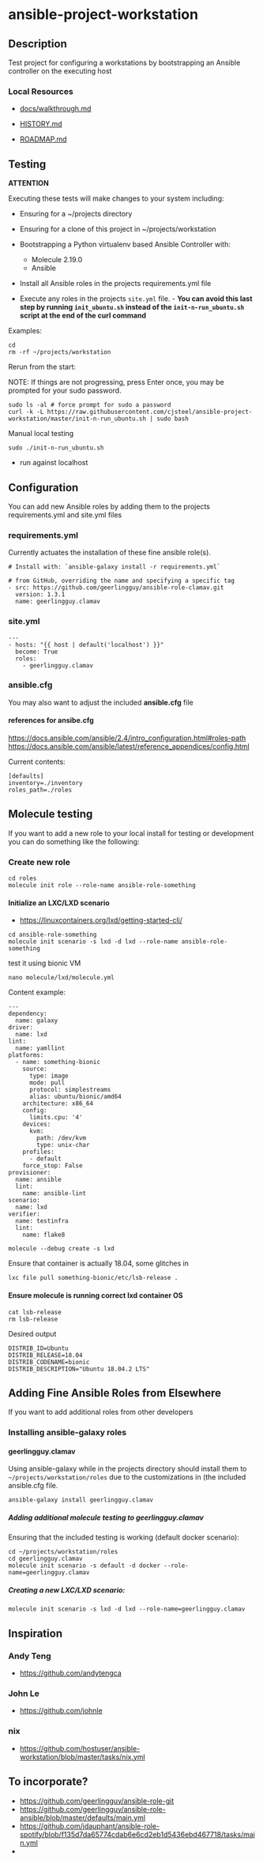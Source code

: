 # ansible-project-workstation

## Description

Test project for configuring a workstations by bootstrapping an Ansible controller on the executing host

### Local Resources

* [docs/walkthrough.md](docs/walkthrough.md)

* [HISTORY.md](HISTORY.md)
* [ROADMAP.md](ROADMAP.md)

## Testing

**ATTENTION**

Executing these tests will make changes to your system including: 

* Ensuring for a ~/projects directory
* Ensuring for a clone of this project in ~/projects/workstation
* Bootstrapping a Python virtualenv based Ansible Controller with:
  * Molecule 2.19.0
  * Ansible

* Install all Ansible roles in the projects requirements.yml file

* Execute any roles in the projects `site.yml` file. - **You can avoid this last step by running `init_ubuntu.sh` instead of the `init-n-run_ubuntu.sh` script at the end of the curl command**

Examples:

```shell
cd
rm -rf ~/projects/workstation
```

Rerun from the start:

NOTE: If things are not progressing, press Enter once, you may be prompted for your sudo password.

```shell
sudo ls -al # force prompt for sudo a password
curl -k -L https://raw.githubusercontent.com/cjsteel/ansible-project-workstation/master/init-n-run_ubuntu.sh | sudo bash
```

Manual local testing

```shell
sudo ./init-n-run_ubuntu.sh
```

* run against localhost
## Configuration

You can add new Ansible roles by adding them to the projects requirements.yml and site.yml files

### requirements.yml

Currently actuates the installation of these fine ansible role(s).

```shell
# Install with: `ansible-galaxy install -r requirements.yml`

# from GitHub, overriding the name and specifying a specific tag
- src: https://github.com/geerlingguy/ansible-role-clamav.git
  version: 1.3.1
  name: geerlingguy.clamav
```

### site.yml

```shell
---
- hosts: "{{ host | default('localhost') }}"
  become: True
  roles:
    - geerlingguy.clamav
```
### ansible.cfg

You may also want to adjust the included **ansible.cfg** file

#### references for ansibe.cfg 

https://docs.ansible.com/ansible/2.4/intro_configuration.html#roles-path
https://docs.ansible.com/ansible/latest/reference_appendices/config.html

Current contents:

```shell
[defaults]
inventory=./inventory
roles_path=./roles
```

## Molecule testing

If you want to add a new role to your local install for testing or development you can do something like the following:

### Create new role

```shell
cd roles
molecule init role --role-name ansible-role-something
```

#### Initialize an LXC/LXD scenario

* https://linuxcontainers.org/lxd/getting-started-cli/

```shell
cd ansible-role-something
molecule init scenario -s lxd -d lxd --role-name ansible-role-something
```

test it using bionic VM

```shell
nano molecule/lxd/molecule.yml
```

Content example:

```shell
---
dependency:
  name: galaxy
driver:
  name: lxd
lint:
  name: yamllint
platforms:
  - name: something-bionic
    source:
      type: image
      mode: pull
      protocol: simplestreams
      alias: ubuntu/bionic/amd64
    architecture: x86_64
    config:
      limits.cpu: '4'
    devices:
      kvm:
        path: /dev/kvm
        type: unix-char
    profiles:
      - default
    force_stop: False
provisioner:
  name: ansible
  lint:
    name: ansible-lint
scenario:
  name: lxd
verifier:
  name: testinfra
  lint:
    name: flake8
```



```shell
molecule --debug create -s lxd
```

Ensure that container is actually 18.04, some glitches in 

```shell
lxc file pull something-bionic/etc/lsb-release .
```

#### Ensure molecule is running correct lxd container OS

```shell
cat lsb-release
rm lsb-release
```

Desired output

```shell
DISTRIB_ID=Ubuntu
DISTRIB_RELEASE=18.04
DISTRIB_CODENAME=bionic
DISTRIB_DESCRIPTION="Ubuntu 18.04.2 LTS"
```

## Adding Fine Ansible Roles from Elsewhere

If you want to add additional roles from other developers

### Installing ansible-galaxy roles

#### geerlingguy.clamav

Using ansible-galaxy while in the projects directory should install them to `~/projects/workstation/roles` due to the customizations in (the included ansible.cfg file.

```shell
ansible-galaxy install geerlingguy.clamav
```

##### Adding additional molecule testing to geerlingguy.clamav

Ensuring that the included testing is working (default docker scenario):

```shell
cd ~/projects/workstation/roles
cd geerlingguy.clamav
molecule init scenario -s default -d docker --role-name=geerlingguy.clamav
```

##### Creating a new LXC/LXD scenario:

```shell
molecule init scenario -s lxd -d lxd --role-name=geerlingguy.clamav
```

## Inspiration

### Andy Teng

* https://github.com/andytengca

### John Le

* https://github.com/johnle

### nix

* https://github.com/hostuser/ansible-workstation/blob/master/tasks/nix.yml

## To incorporate?

* https://github.com/geerlingguy/ansible-role-git
* https://github.com/geerlingguy/ansible-role-ansible/blob/master/defaults/main.yml
* https://github.com/jdauphant/ansible-role-spotify/blob/f135d7da65774cdab6e6cd2eb1d5436ebd467718/tasks/main.yml
* 
